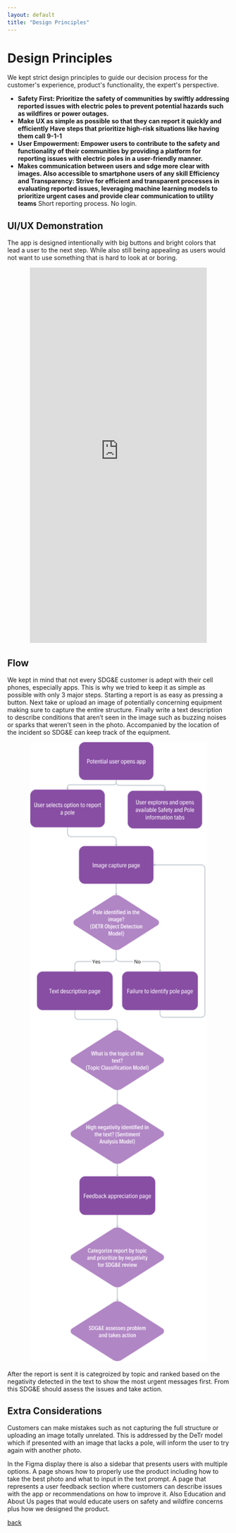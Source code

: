```yaml
---
layout: default 
title: "Design Principles"
---
```

# Design Principles

We kept strict design principles to guide our decision process for the customer's experience, product's functionality, the expert's perspective. 
- **Safety First: Prioritize the safety of communities by swiftly addressing reported issues with electric poles to prevent potential hazards such as wildfires or power outages.**
- **Make UX as simple as possible so that they can report it quickly and efficiently
Have steps that prioritize high-risk situations like having them call 9-1-1**
- **User Empowerment: Empower users to contribute to the safety and functionality of their communities by providing a platform for reporting issues with electric poles in a user-friendly manner.**
- **Makes communication between users and sdge more clear with images. Also accessible to smartphone users of any skill
Efficiency and Transparency: Strive for efficient and transparent processes in evaluating reported issues, leveraging machine learning models to prioritize urgent cases and provide clear communication to utility teams**
Short reporting process.
No login.

## UI/UX Demonstration
         
The app is designed intentionally with big buttons and bright colors that lead a user to the next step. While also still being appealing as users would not want to use something that is hard to look at or boring.                                                              
<p align="center">
<iframe style="border: 1px solid rgba(0, 0, 0, 0.1);" width="400" height="850" src="https://www.figma.com/embed?embed_host=share&url=https%3A%2F%2Fwww.figma.com%2Fproto%2FD0y9NJKv6iIpmPYpJOIx9z%2FDSC180B-APP%3Ftype%3Ddesign%26node-id%3D102-20%26t%3D9OOGMUXIHFzKT6ah-1%26scaling%3Dmin-zoom%26page-id%3D6%253A8%26starting-point-node-id%3D436%253A759%26mode%3Ddesign" allowfullscreen></iframe>
</p>

## Flow

We kept in mind that not every SDG&E customer is adept with their cell phones, especially apps. This is why we tried to keep it as simple as possible with only 3 major steps. Starting a report is as easy as pressing a button. Next take or upload an image of potentially concerning equipment making sure to capture the entire structure. Finally write a text description to describe conditions that aren’t seen in the image such as buzzing noises or sparks that weren’t seen in the photo. Accompanied by the location of the incident so SDG&E can keep track of the equipment.

<p align="center">
    <img src="static/figures/flow_chart.png" alt="Flow Chart" width = '400'>
</p>

<!-- <img src="static/figures/flow_chart.png" alt="flow_chart" width = '400'/> -->

After the report is sent it is categroized by topic and ranked based on the negativity detected in the text to show the most urgent messages first. From this SDG&E should assess the issues and take action.

## Extra Considerations

Customers can make mistakes such as not capturing the full structure or uploading an image totally unrelated. This is addressed by the DeTr model which if presented with an image that lacks a pole, will inform the user to try again with another photo. 

In the Figma display there is also a sidebar that presents users with multiple options. A page shows how to properly use the product including how to take the best photo and what to input in the text prompt. A page that represents a user feedback section where customers can describe issues with the app or recommendations on how to improve it. Also Education and About Us pages that would educate users on safety and wildfire concerns plus how we designed the product.

[back](./)